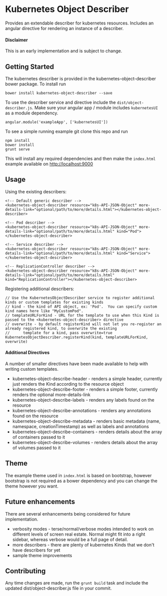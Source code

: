 Kubernetes Object Describer
===========================

Provides an extendable describer for kubernetes resources. Includes an angular directive for rendering an instance of a describer.

#### Disclaimer
This is an early implementation and is subject to change. 

Getting Started
---------------

The kubernetes describer is provided in the kubernetes-object-describer bower package. To install run

```
bower install kubernetes-object-describer --save
```

To use the describer service and directive include the `dist/object-describer.js`. Make sure your angular app / module includes `kubernetesUI` as a module dependency.

```
angular.module('exampleApp', ['kubernetesUI'])
```

To see a simple running example git clone this repo and run

```
npm install
bower install
grunt serve
```

This will install any required dependencies and then make the `index.html` example available on [http://localhost:9000](http://localhost:9000)

Usage
-----

Using the existing describers:

```
<!-- Default generic describer -->
<kubernetes-object-describer resource="k8s-API-JSON-Object" more-details-link="optional/path/to/more/details.html"></kubernetes-object-describer>

<!-- Pod describer -->
<kubernetes-object-describer resource="k8s-API-JSON-Object" more-details-link="optional/path/to/more/details.html" kind="Pod"></kubernetes-object-describer>

<!-- Service describer -->
<kubernetes-object-describer resource="k8s-API-JSON-Object" more-details-link="optional/path/to/more/details.html" kind="Service"></kubernetes-object-describer>

<!-- ReplicationController describer -->
<kubernetes-object-describer resource="k8s-API-JSON-Object" more-details-link="optional/path/to/more/details.html" kind="ReplicationController"></kubernetes-object-describer>
```

Registering additional describers:

```
// Use the KubernetesObjectDescriber service to register additional kinds or custom templates for existing kinds
// kind - the kind of API object, ex: 'Pod'.  You can specify custom kind names here like "MyCustomPod".
// templateURLForKind - URL for the template to use when this Kind is passed to the <kubernetes-object-describer> directive
// overwrite - by default registerKind will not let you re-register an already registered kind, to overwrite the existing
//      template for a kind, pass overwrite=true
KubernetesObjectDescriber.registerKind(kind, templateURLForKind, overwrite)
```
#### Additional Directives

A number of smaller directives have been made available to help with writing custom templates.

* kubernetes-object-describe-header - renders a simple header, currently just renders the Kind according to the resource object
* kubernetes-object-describe-footer - renders a simple footer, currently renders the optional more-details-link
* kubernetes-object-describe-labels - renders any labels found on the resource
* kubernetes-object-describe-annotations - renders any annotations found on the resource
* kubernetes-object-describe-metadata - renders basic metadata (name, namespace, creationTimestamp) as well as labels and annotations
* kubernetes-object-describe-containers - renders details about the array of containers passed to it
* kubernetes-object-describe-volumes - renders details about the array of volumes passed to it

Theme
-----

The example theme used in `index.html` is based on bootstrap, however bootstrap is not required as a bower dependency and you can change the theme however you want.

Future enhancements
-------------------

There are several enhancements being considered for future implementation.

* verbosity modes - terse/normal/verbose modes intended to work on different levels of screen real estate. Normal might fit into a right sidebar, whereas verbose would be a full page of detail.
* more describers - there are plenty of kubernetes Kinds that we don't have describers for yet
* sample theme improvements

Contributing
------------

Any time changes are made, run the `grunt build` task and include the updated dist/object-describer.js file in your commit.